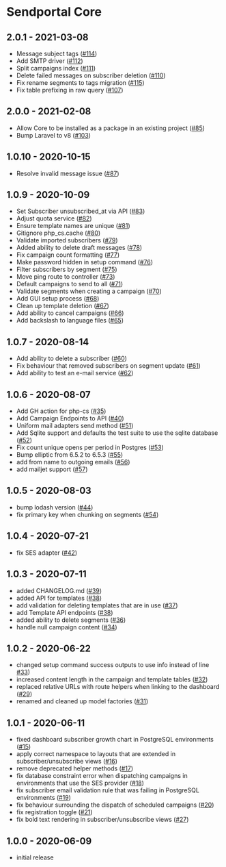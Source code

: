 # Sendportal Core

## 2.0.1 - 2021-03-08

- Message subject tags ([#114](https://github.com/mettle/sendportal-core/pull/114))
- Add SMTP driver ([#112](https://github.com/mettle/sendportal-core/pull/112))
- Split campaigns index ([#111](https://github.com/mettle/sendportal-core/pull/111))
- Delete failed messages on subscriber deletion ([#110](https://github.com/mettle/sendportal-core/pull/110))
- Fix rename segments to tags migration ([#115](https://github.com/mettle/sendportal-core/pull/115))
- Fix table prefixing in raw query ([#107](https://github.com/mettle/sendportal-core/pull/107))

## 2.0.0 - 2021-02-08

- Allow Core to be installed as a package in an existing project ([#85](https://github.com/mettle/sendportal-core/pull/85))
- Bump Laravel to v8 ([#103](https://github.com/mettle/sendportal-core/pull/103))

## 1.0.10 - 2020-10-15

- Resolve invalid message issue ([#87](https://github.com/mettle/sendportal-core/pull/87))

## 1.0.9 - 2020-10-09

- Set Subscriber unsubscribed_at via API ([#83](https://github.com/mettle/sendportal-core/pull/83))
- Adjust quota service ([#82](https://github.com/mettle/sendportal-core/pull/82))
- Ensure template names are unique ([#81](https://github.com/mettle/sendportal-core/pull/81))
- Gitignore php_cs.cache ([#80](https://github.com/mettle/sendportal-core/pull/80))
- Validate imported subscribers ([#79](https://github.com/mettle/sendportal-core/pull/79))
- Added ability to delete draft messages ([#78](https://github.com/mettle/sendportal-core/pull/78))
- Fix campaign count formatting ([#77](https://github.com/mettle/sendportal-core/pull/77))
- Make password hidden in setup command ([#76](https://github.com/mettle/sendportal-core/pull/76))
- Filter subscribers by segment ([#75](https://github.com/mettle/sendportal-core/pull/75))
- Move ping route to controller ([#73](https://github.com/mettle/sendportal-core/pull/73))
- Default campaigns to send to all ([#71](https://github.com/mettle/sendportal-core/pull/71))
- Validate segments when creating a campaign ([#70](https://github.com/mettle/sendportal-core/pull/70))
- Add GUI setup process ([#68](https://github.com/mettle/sendportal-core/pull/68))
- Clean up template deletion ([#67](https://github.com/mettle/sendportal-core/pull/67))
- Add ability to cancel campaigns ([#66](https://github.com/mettle/sendportal-core/pull/66))
- Add backslash to language files ([#65](https://github.com/mettle/sendportal-core/pull/65))

## 1.0.7 - 2020-08-14

- Add ability to delete a subscriber ([#60](https://github.com/mettle/sendportal-core/pull/60))
- Fix behaviour that removed subscribers on segment update ([#61](https://github.com/mettle/sendportal-core/pull/61))
- Add ability to test an e-mail service ([#62](https://github.com/mettle/sendportal-core/pull/62))

## 1.0.6 - 2020-08-07

- Add GH action for php-cs ([#35](https://github.com/mettle/sendportal-core/pull/35))
- Add Campaign Endpoints to API ([#40](https://github.com/mettle/sendportal-core/pull/40))
- Uniform mail adapters send method ([#51](https://github.com/mettle/sendportal-core/pull/51))
- Add Sqlite support and defaults the test suite to use the sqlite database ([#52](https://github.com/mettle/sendportal-core/pull/52))
- Fix count unique opens per period in Postgres ([#53](https://github.com/mettle/sendportal-core/pull/53))
- Bump elliptic from 6.5.2 to 6.5.3 ([#55](https://github.com/mettle/sendportal-core/pull/55))
- add from name to outgoing emails ([#56](https://github.com/mettle/sendportal-core/pull/56))
- add mailjet support ([#57](https://github.com/mettle/sendportal-core/pull/57))

## 1.0.5 - 2020-08-03

- bump lodash version ([#44](https://github.com/mettle/sendportal-core/pull/44))
- fix primary key when chunking on segments ([#54](https://github.com/mettle/sendportal-core/pull/54))

## 1.0.4 - 2020-07-21

- fix SES adapter ([#42](https://github.com/mettle/sendportal-core/pull/42))

## 1.0.3 - 2020-07-11

- added CHANGELOG.md ([#39](https://github.com/mettle/sendportal-core/pull/39))
- added API for templates ([#38](https://github.com/mettle/sendportal-core/pull/38))
- add validation for deleting templates that are in use ([#37](https://github.com/mettle/sendportal-core/pull/37))
- add Template API endpoints ([#38](https://github.com/mettle/sendportal-core/pull/38))
- added ability to delete segments ([#36](https://github.com/mettle/sendportal-core/pull/36))
- handle null campaign content ([#34](https://github.com/mettle/sendportal-core/pull/34))

## 1.0.2 - 2020-06-22

- changed setup command success outputs to use info instead of line [#33](https://github.com/mettle/sendportal-core/pull/33))
- increased content length in the campaign and template tables ([#32](https://github.com/mettle/sendportal-core/pull/32))
- replaced relative URLs with route helpers when linking to the dashboard ([#29](https://github.com/mettle/sendportal-core/pull/29))
- renamed and cleaned up model factories ([#31](https://github.com/mettle/sendportal-core/pull/31))

## 1.0.1 - 2020-06-11

- fixed dashboard subscriber growth chart in PostgreSQL environments ([#15](https://github.com/mettle/sendportal-core/pull/15))
- apply correct namespace to layouts that are extended in subscriber/unsubscribe views ([#16](https://github.com/mettle/sendportal-core/pull/16))
- remove deprecated helper methods ([#17](https://github.com/mettle/sendportal-core/pull/17))
- fix database constraint error when dispatching campaigns in environments that use the SES provider ([#18](https://github.com/mettle/sendportal-core/pull/18))
- fix subscriber email validation rule that was failing in PostgreSQL environments ([#19](https://github.com/mettle/sendportal-core/pull/19))
- fix behaviour surrounding the dispatch of scheduled campaigns ([#20](https://github.com/mettle/sendportal-core/pull/20))
- fix registration toggle ([#21](https://github.com/mettle/sendportal-core/pull/21))
- fix bold text rendering in subscriber/unsubscribe views ([#27](https://github.com/mettle/sendportal-core/pull/27))

## 1.0.0 - 2020-06-09

- initial release

